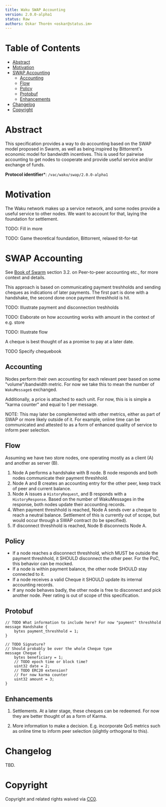 ```yaml
---
title: Waku SWAP Accounting
version: 2.0.0-alpha1
status: Raw
authors: Oskar Thorén <oskar@status.im>
---
```


# Table of Contents

- [Abstract](#abstract)
- [Motivation](#motivation)
- [SWAP Accounting](#swap-accounting)
    - [Accounting](#accounting)
    - [Flow](#flow)
    - [Policy](#policy)
    - [Protobuf](#protobuf)
    - [Enhancements](#enhancements)
- [Changelog](#changelog)
- [Copyright](#copyright)

# Abstract

This specification provides a way to do accounting based on the SWAP model proposed in Swarm, as well as being inspired by Bittorrent's economic model for bandwidth incentives. This is used for pairwise accounting to get nodes to cooperate and provide useful service and/or exchange of funds.

**Protocol identifier***: `/vac/waku/swap/2.0.0-alpha1`

# Motivation

The Waku network makes up a service network, and some nodes provide a useful service to other nodes. We want to account for that, laying the foundation for settlement.

TODO: Fill in more

TODO: Game theoretical foundation, Bittorrent, relaxed tit-for-tat

# SWAP Accounting

See [Book of Swarm](https://swarm-gateways.net/bzz:/latest.bookofswarm.eth/the-book-of-swarm.pdf) section 3.2. on Peer-to-peer accounting etc., for more context and details.

This approach is based on communicating payment treshholds and sending cheques
as indications of later payments. The first part is done with a handshake, the
second done once payment threshhold is hit.

TODO: Illustrate payment and disconnection treshholds

TODO: Elaborate on how accounting works with amount in the context of e.g. store

TODO: Illustrate flow

A cheque is best thought of as a promise to pay at a later date.

TODO Specify chequebook

## Accounting

Nodes perform their own accounting for each relevant peer based on some "volume"/bandwidth metric. For now we take this to mean the number of `WakuMessage`s exchanged.

Additionally, a price is attached to each unit. For now, this is is simple a "karma counter" and equal to 1 per message.

NOTE: This may later be complemented with other metrics, either as part of SWAP or more likely outside of it. For example, online time can be communicated and attested to as a form of enhanced quality of service to inform peer selection.

## Flow

Assuming we have two store nodes, one operating mostly as a client (A) and another as server (B).

1. Node A performs a handshake with B node. B node responds and both nodes communicate their payment threshhold.
2. Node A and B creates an accounting entry for the other peer, keep track of peer and current balance.
3. Node A issues a `HistoryRequest`, and B responds with a `HistoryResponse`. Based on the number of WakuMessages in the response, both nodes update their accounting records.
4. When payment threshhold is reached, Node A sends over a cheque to reach a neutral balance. Settlement of this is currently out of scope, but would occur through a SWAP contract (to be specified).
5. If disconnect threshhold is reached, Node B disconnects Node A.

## Policy

- If a node reaches a disconnect threshhold, which MUST be outside the payment threshhold, it SHOULD disconnect the other peer. For the PoC, this behavior can be mocked.
- If a node is within payment balance, the other node SHOULD stay connected to it.
- If a node receives a valid Cheque it SHOULD update its internal accounting records.
- If any node behaves badly, the other node is free to disconnect and pick another node. Peer rating is out of scope of this specification.

## Protobuf

```
// TODO What information to include here? For now "payment" threshhold
message Handshake {
    bytes payment_threshhold = 1;
}

// TODO Signature?
// Should probably be over the whole Cheque type
message Cheque {
    bytes beneficiary = 1;
    // TODO epoch time or block time?
    uint32 date = 2;
    // TODO ERC20 extension?
    // For now karma counter
    uint32 amount = 3;
}
```

## Enhancements

1. Settlements. At a later stage, these cheques can be redeemed. For now they
are better thought of as a form of Karma.

2. More information to make a decision. E.g. incorporate QoS metrics such as
   online time to inform peer selection (slightly orthogonal to this).

# Changelog

TBD.

# Copyright

Copyright and related rights waived via [CC0](https://creativecommons.org/publicdomain/zero/1.0/).
